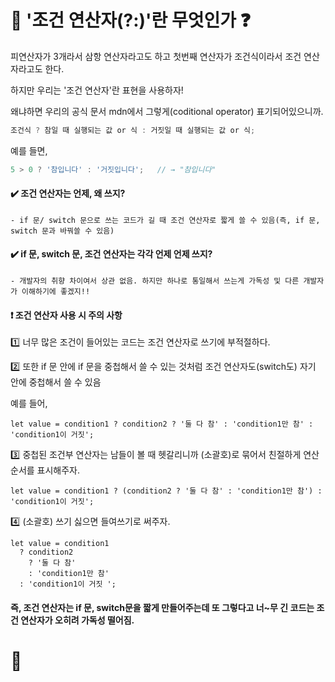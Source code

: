 # 🔅 '조건 연산자(?:)'란 무엇인가 ❓
 
  피연산자가 3개라서 삼항 연산자라고도 하고 첫번째 연산자가 조건식이라서 조건 연산자라고도 한다.
  
  하지만 우리는 '조건 연산자'란 표현을 사용하자!
  
  왜냐하면 우리의 공식 문서 mdn에서 그렇게(coditional operator) 표기되어있으니까.
  
```javascript        
조건식 ? 참일 때 실행되는 값 or 식 : 거짓일 때 실행되는 값 or 식;
```

예를 들면,
```javascript
5 > 0 ? '참입니다' : '거짓입니다';   // → "참입니다"
```



#### ✔️ 조건 연산자는 언제, 왜 쓰지?

    - if 문/ switch 문으로 쓰는 코드가 길 때 조건 연산자로 짧게 쓸 수 있음(즉, if 문, switch 문과 바꿔쓸 수 있음)  
        
#### ✔️ if 문, switch 문, 조건 연산자는 각각 언제 언제 쓰지?

    - 개발자의 취향 차이여서 상관 없음. 하지만 하나로 통일해서 쓰는게 가독성 및 다른 개발자가 이해하기에 좋겠지!!  
    
    
#### ❗ 조건 연산자 사용 시 주의 사항

   :one: 너무 많은 조건이 들어있는 코드는 조건 연산자로 쓰기에 부적절하다.
   
   :two: 또한 if 문 안에 if 문을 중첩해서 쓸 수 있는 것처럼 조건 연산자도(switch도) 자기 안에 중첩해서 쓸 수 있음
    
   예를 들어, 
```jaascript
let value = condition1 ? condition2 ? '둘 다 참' : 'condition1만 참' : 'condition1이 거짓';
```
 
  :three: 중첩된 조건부 연산자는 남들이 볼 때 헷갈리니까 (소괄호)로 묶어서 친절하게 연산순서를 표시해주자.
```jaascript
let value = condition1 ? (condition2 ? '둘 다 참' : 'condition1만 참') : 'condition1이 거짓';
```
  
 :four: (소괄호) 쓰기 싫으면 들여쓰기로 써주자.
```jaascript
let value = condition1
  ? condition2
    ? '둘 다 참'
    : 'condition1만 참'
  : 'condition1이 거짓 ';  
```

#### 즉, 조건 연산자는 if 문, switch문을 짧게 만들어주는데 또 그렇다고 너~무 긴 코드는 조건 연산자가 오히려 가독성 떨어짐.
 


# 🔅 
